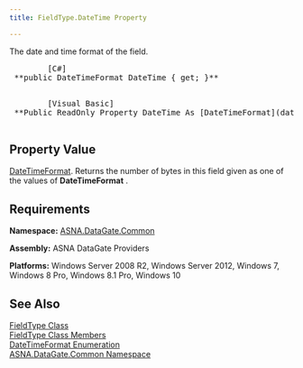 ```yaml
---
title: FieldType.DateTime Property

---
```


The date and time format of the field. 
<pre class="prettyprint">        <span class="lang">[C#]</span>
 **public DateTimeFormat DateTime { get; }** 
      </pre>
<pre class="prettyprint">        <span class="lang">[Visual Basic] </span>
 **Public ReadOnly Property DateTime As [DateTimeFormat](date-time-format-enumeration.html)** 
      </pre>

## Property Value

[DateTimeFormat](date-time-format-enumeration.html). Returns the number of bytes in this field given as one of the values of **DateTimeFormat** . 
## Requirements

**Namespace:** [ASNA.DataGate.Common](datagate-common-namespace.html)

**Assembly:** ASNA DataGate Providers

**Platforms:** Windows Server 2008 R2, Windows Server 2012, Windows 7, Windows 8 Pro, Windows 8.1 Pro, Windows 10
## See Also


[FieldType Class](field-type-class.html)
      <br />
[FieldType Class Members](field-type-members.html)
      <br />
[DateTimeFormat Enumeration](date-time-format-enumeration.html)
      <br />
[ASNA.DataGate.Common Namespace](datagate-common-namespace.html)


